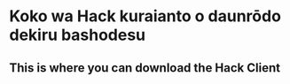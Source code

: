 #    Koko wa Hack kuraianto o daunrōdo dekiru bashodesu
##    This is where you can download the Hack Client